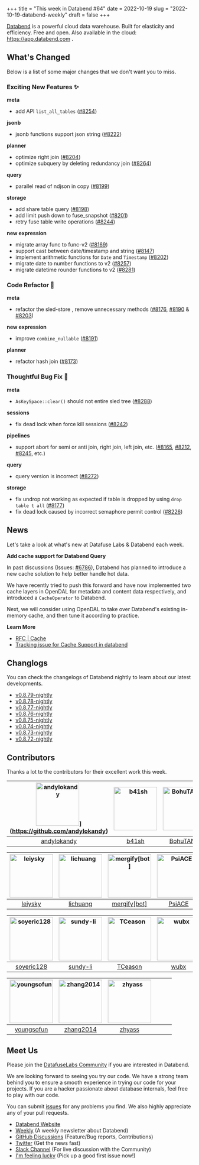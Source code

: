 +++
title = "This week in Databend #64"
date = 2022-10-19
slug = "2022-10-19-databend-weekly"
draft = false
+++

[Databend](https://github.com/datafuselabs/databend) is a powerful cloud data warehouse. Built for elasticity and efficiency. Free and open. Also available in the cloud: <https://app.databend.com> .

## What's Changed

Below is a list of some major changes that we don't want you to miss.

### Exciting New Features :sparkles:

**meta**

- add API `list_all_tables` ([#8254](https://github.com/datafuselabs/databend/pull/8254))

**jsonb**

- jsonb functions support json string ([#8222](https://github.com/datafuselabs/databend/pull/8222))

**planner**

- optimize right join ([#8204](https://github.com/datafuselabs/databend/pull/8204))
- optimize subquery by deleting redundancy join ([#8264](https://github.com/datafuselabs/databend/pull/8264))

**query**

- parallel read of ndjson in copy ([#8199](https://github.com/datafuselabs/databend/pull/8199))

**storage**

- add share table query ([#8198](https://github.com/datafuselabs/databend/pull/8198))
- add limit push down to fuse_snapshot ([#8201](https://github.com/datafuselabs/databend/pull/8201))
- retry fuse table write operations ([#8244](https://github.com/datafuselabs/databend/pull/8244))

**new expression**

- migrate array func to func-v2 ([#8169](https://github.com/datafuselabs/databend/pull/8169))
- support cast between date/timestamp and string ([#8147](https://github.com/datafuselabs/databend/pull/8147))
- implement arithmetic functions for `Date` and `Timestamp` ([#8202](https://github.com/datafuselabs/databend/pull/8202))
- migrate date to number functions to v2 ([#8257](https://github.com/datafuselabs/databend/pull/8257))
- migrate datetime rounder functions to v2 ([#8281](https://github.com/datafuselabs/databend/pull/8281))

### Code Refactor :tada:

**meta**

- refactor the sled-store , remove unnecessary methods ([#8176](https://github.com/datafuselabs/databend/pull/8176), [#8190](https://github.com/datafuselabs/databend/pull/8190) & [#8203](https://github.com/datafuselabs/databend/pull/8203))

**new expression**

- improve `combine_nullable` ([#8191](https://github.com/datafuselabs/databend/pull/8191))

**planner**

- refactor hash join ([#8173](https://github.com/datafuselabs/databend/pull/8173))

### Thoughtful Bug Fix :wrench:

**meta**

- `AsKeySpace::clear()` should not entire sled tree ([#8288](https://github.com/datafuselabs/databend/pull/8288))

**sessions**

- fix dead lock when force kill sessions ([#8242](https://github.com/datafuselabs/databend/pull/8242))

**pipelines**

- support abort for semi or anti join, right join, left join, etc. ([#8165](https://github.com/datafuselabs/databend/pull/8165), [#8212](https://github.com/datafuselabs/databend/pull/8212), [#8245](https://github.com/datafuselabs/databend/pull/8245), etc.)

**query**

- query version is incorrect ([#8272](https://github.com/datafuselabs/databend/pull/8272))

**storage**

- fix undrop not working as expected if table is dropped by using `drop table t all` ([#8177](https://github.com/datafuselabs/databend/pull/8177))
- fix dead lock caused by incorrect semaphore permit control ([#8226](https://github.com/datafuselabs/databend/pull/8226))

## News

Let's take a look at what's new at Datafuse Labs & Databend each week.

**Add cache support for Databend Query**

In past discussions (Issues: [#6786](https://github.com/datafuselabs/databend/pull/6786)), Databend has planned to introduce a new cache solution to help better handle hot data.

We have recently tried to push this forward and have now implemented two cache layers in OpenDAL for metadata and content data respectively, and introduced a `CacheOperator` to Databend.

Next, we will consider using OpenDAL to take over Databend's existing in-memory cache, and then tune it according to practice.

**Learn More**

- [RFC | Cache](https://databend.rs/doc/contributing/rfcs/cache)
- [Tracking issue for Cache Support in databend](https://github.com/datafuselabs/databend/issues/6803)

## Changlogs

You can check the changelogs of Databend nightly to learn about our latest developments.

- [v0.8.79-nightly](https://github.com/datafuselabs/databend/releases/tag/v0.8.79-nightly)
- [v0.8.78-nightly](https://github.com/datafuselabs/databend/releases/tag/v0.8.78-nightly)
- [v0.8.77-nightly](https://github.com/datafuselabs/databend/releases/tag/v0.8.77-nightly)
- [v0.8.76-nightly](https://github.com/datafuselabs/databend/releases/tag/v0.8.76-nightly)
- [v0.8.75-nightly](https://github.com/datafuselabs/databend/releases/tag/v0.8.75-nightly)
- [v0.8.74-nightly](https://github.com/datafuselabs/databend/releases/tag/v0.8.74-nightly)
- [v0.8.73-nightly](https://github.com/datafuselabs/databend/releases/tag/v0.8.73-nightly)
- [v0.8.72-nightly](https://github.com/datafuselabs/databend/releases/tag/v0.8.72-nightly)

## Contributors

Thanks a lot to the contributors for their excellent work this week.

<img alt="andylokandy" src="https://avatars.githubusercontent.com/u/9637710?v=4&s=117" width="117">](https://github.com/andylokandy) |[<img alt="b41sh" src="https://avatars.githubusercontent.com/u/1070352?v=4&s=117" width="117">](https://github.com/b41sh) |[<img alt="BohuTANG" src="https://avatars.githubusercontent.com/u/172204?v=4&s=117" width="117">](https://github.com/BohuTANG) |[<img alt="dantengsky" src="https://avatars.githubusercontent.com/u/22081156?v=4&s=117" width="117">](https://github.com/dantengsky) |[<img alt="drmingdrmer" src="https://avatars.githubusercontent.com/u/44069?v=4&s=117" width="117">](https://github.com/drmingdrmer) |[<img alt="everpcpc" src="https://avatars.githubusercontent.com/u/1808802?v=4&s=117" width="117">](https://github.com/everpcpc) |
:---: |:---: |:---: |:---: |:---: |:---: |
[andylokandy](https://github.com/andylokandy) |[b41sh](https://github.com/b41sh) |[BohuTANG](https://github.com/BohuTANG) |[dantengsky](https://github.com/dantengsky) |[drmingdrmer](https://github.com/drmingdrmer) |[everpcpc](https://github.com/everpcpc) |

[<img alt="leiysky" src="https://avatars.githubusercontent.com/u/22445410?v=4&s=117" width="117">](https://github.com/leiysky) |[<img alt="lichuang" src="https://avatars.githubusercontent.com/u/1998569?v=4&s=117" width="117">](https://github.com/lichuang) |[<img alt="mergify[bot]" src="https://avatars.githubusercontent.com/in/10562?v=4&s=117" width="117">](https://github.com/apps/mergify) |[<img alt="PsiACE" src="https://avatars.githubusercontent.com/u/36896360?v=4&s=117" width="117">](https://github.com/PsiACE) |[<img alt="RinChanNOWWW" src="https://avatars.githubusercontent.com/u/33975039?v=4&s=117" width="117">](https://github.com/RinChanNOWWW) |[<img alt="sandflee" src="https://avatars.githubusercontent.com/u/5102100?v=4&s=117" width="117">](https://github.com/sandflee) |
:---: |:---: |:---: |:---: |:---: |:---: |
[leiysky](https://github.com/leiysky) |[lichuang](https://github.com/lichuang) |[mergify[bot]](https://github.com/apps/mergify) |[PsiACE](https://github.com/PsiACE) |[RinChanNOWWW](https://github.com/RinChanNOWWW) |[sandflee](https://github.com/sandflee) |

[<img alt="soyeric128" src="https://avatars.githubusercontent.com/u/106025534?v=4&s=117" width="117">](https://github.com/soyeric128) |[<img alt="sundy-li" src="https://avatars.githubusercontent.com/u/3325189?v=4&s=117" width="117">](https://github.com/sundy-li) |[<img alt="TCeason" src="https://avatars.githubusercontent.com/u/33082201?v=4&s=117" width="117">](https://github.com/TCeason) |[<img alt="wubx" src="https://avatars.githubusercontent.com/u/320680?v=4&s=117" width="117">](https://github.com/wubx) |[<img alt="Xuanwo" src="https://avatars.githubusercontent.com/u/5351546?v=4&s=117" width="117">](https://github.com/Xuanwo) |[<img alt="xudong963" src="https://avatars.githubusercontent.com/u/41979257?v=4&s=117" width="117">](https://github.com/xudong963) |
:---: |:---: |:---: |:---: |:---: |:---: |
[soyeric128](https://github.com/soyeric128) |[sundy-li](https://github.com/sundy-li) |[TCeason](https://github.com/TCeason) |[wubx](https://github.com/wubx) |[Xuanwo](https://github.com/Xuanwo) |[xudong963](https://github.com/xudong963) |

[<img alt="youngsofun" src="https://avatars.githubusercontent.com/u/5782159?v=4&s=117" width="117">](https://github.com/youngsofun) |[<img alt="zhang2014" src="https://avatars.githubusercontent.com/u/8087042?v=4&s=117" width="117">](https://github.com/zhang2014) |[<img alt="zhyass" src="https://avatars.githubusercontent.com/u/34016424?v=4&s=117" width="117">](https://github.com/zhyass) | | | |
:---: |:---: |:---: |:---: |:---: |:---: |
[youngsofun](https://github.com/youngsofun) |[zhang2014](https://github.com/zhang2014) |[zhyass](https://github.com/zhyass) | | | |

## Meet Us

Please join the [DatafuseLabs Community](https://github.com/datafuselabs/) if you are interested in Databend.

We are looking forward to seeing you try our code. We have a strong team behind you to ensure a smooth experience in trying our code for your projects.
If you are a hacker passionate about database internals, feel free to play with our code.

You can submit [issues](https://github.com/datafuselabs/databend/issues) for any problems you find. We also highly appreciate any of your pull requests.

- [Databend Website](https://databend.rs)
- [Weekly](https://weekly.databend.rs/) (A weekly newsletter about Databend)
- [GitHub Discussions](https://github.com/datafuselabs/databend/discussions) (Feature/Bug reports, Contributions)
- [Twitter](https://twitter.com/Datafuse_Labs) (Get the news fast)
- [Slack Channel](https://link.databend.rs/join-slack) (For live discussion with the Community)
- [I'm feeling lucky](https://link.databend.rs/i-m-feeling-lucky) (Pick up a good first issue now!)
